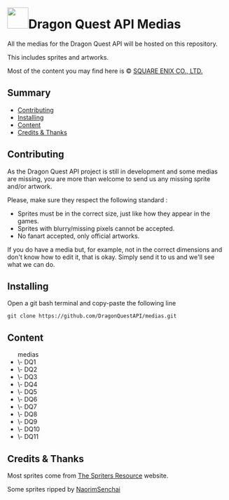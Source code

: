 <h1><img src='https://thumbs.gfycat.com/EarnestFreeAustraliansilkyterrier-size_restricted.gif' height=48px/>Dragon Quest API Medias</h1>

<p>All the medias for the Dragon Quest API will be hosted on this repository.</p>
<p>This includes sprites and artworks.</p>
<p>Most of the content you may find here is © <a href="https://www.square-enix.com">SQUARE ENIX CO., LTD.</a></p>

<h2>Summary</h2>
<ul>
  <li><a href="#contributing">Contributing</a></li>
  <li><a href="#installing">Installing</a></li>
  <li><a href="#content">Content</a></li>
  <li><a href="#credits">Credits & Thanks</a></li>
</ul>

<h2 id="contributing">Contributing</h2>
<p>As the Dragon Quest API project is still in development and some medias are missing, you are more than welcome to send us any missing sprite and/or artwork.</p>
<p>Please, make sure they respect the following standard :</p>
<ul>
  <li>Sprites must be in the correct size, just like how they appear in the games.</li>
  <li>Sprites with blurry/missing pixels cannot be accepted.</li>
  <li>No fanart accepted, only official artworks.</li>
</ul>
<p>If you do have a media but, for example, not in the correct dimensions and don't know how to edit it, that is okay. Simply send it to us and we'll see what we can do.</p>

<h2 id="installing">Installing</h2>
<p>Open a git bash terminal and copy-paste the following line</p>
<code>git clone https://github.com/DragonQuestAPI/medias.git</code>

<h2 id="content">Content</h2>
<ul>medias
  <li>\- DQ1</li>
  <li>\- DQ2</li>
  <li>\- DQ3</li>
  <li>\- DQ4</li>
  <li>\- DQ5</li>
  <li>\- DQ6</li>
  <li>\- DQ7</li>
  <li>\- DQ8</li>
  <li>\- DQ9</li>
  <li>\- DQ10</li>
  <li>\- DQ11</li>
</ul>

<h2 id="credits">Credits & Thanks</h2>

<p>Most sprites come from <a href="https://www.spriters-resource.com">The Spriters Resource</a> website.
<p>Some sprites ripped by <a href="https://github.com/NaorimSenchai">NaorimSenchai</a></p>
